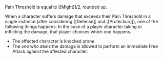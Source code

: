 Pain Threshold is equal to [[Might]]/2, rounded up.

When a character suffers damage that exceeds their Pain Threshold in a single instance (after considering [[Defense]] and [[Protection]]), one of the following things happens. In the case of a player character taking or inflicting the damage, that player chooses which one happens.
* The affected character is knocked prone.
* The one who deals the damage is allowed to perform an immediate Free Attack against the affected character.